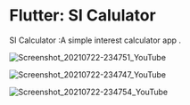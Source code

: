 # Flutter: SI Calulator
SI Calculator :A simple interest calculator app .


![Screenshot_20210722-234751_YouTube](https://user-images.githubusercontent.com/65516859/126690312-3739b4b9-37fb-4db7-88e7-e0b7a38b6862.jpg)

![Screenshot_20210722-234747_YouTube](https://user-images.githubusercontent.com/65516859/126690127-f373405f-bd43-429b-b726-6a56c70ad3a8.jpg)

![Screenshot_20210722-234754_YouTube](https://user-images.githubusercontent.com/65516859/126690411-3345a13e-4e3d-4d4b-a14c-cbda1365a962.jpg)

